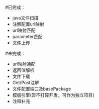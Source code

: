 #已完成：
* java文件扫描
* 注解配置url映射
* url映射匹配
* parameter匹配
* 文件上传

#未完成：
* url映射通配
* 返回值解析
* 文件下载
* Get/Post注解
* 文件配置端口及basePackage
* 模版引擎(暂不打算开发，可作为独立项目)
* 注释补充